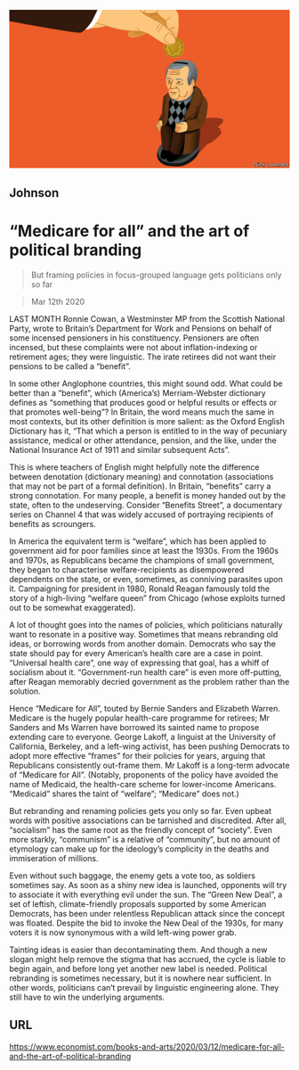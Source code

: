 ![](./images/20200314_BKD001_1.jpg)

## Johnson

# “Medicare for all” and the art of political branding

> But framing policies in focus-grouped language gets politicians only so far

> Mar 12th 2020

LAST MONTH Ronnie Cowan, a Westminster MP from the Scottish National Party, wrote to Britain’s Department for Work and Pensions on behalf of some incensed pensioners in his constituency. Pensioners are often incensed, but these complaints were not about inflation-indexing or retirement ages; they were linguistic. The irate retirees did not want their pensions to be called a “benefit”.

In some other Anglophone countries, this might sound odd. What could be better than a “benefit”, which (America’s) Merriam-Webster dictionary defines as “something that produces good or helpful results or effects or that promotes well-being”? In Britain, the word means much the same in most contexts, but its other definition is more salient: as the Oxford English Dictionary has it, “That which a person is entitled to in the way of pecuniary assistance, medical or other attendance, pension, and the like, under the National Insurance Act of 1911 and similar subsequent Acts”.

This is where teachers of English might helpfully note the difference between denotation (dictionary meaning) and connotation (associations that may not be part of a formal definition). In Britain, “benefits” carry a strong connotation. For many people, a benefit is money handed out by the state, often to the undeserving. Consider “Benefits Street”, a documentary series on Channel 4 that was widely accused of portraying recipients of benefits as scroungers.

In America the equivalent term is “welfare”, which has been applied to government aid for poor families since at least the 1930s. From the 1960s and 1970s, as Republicans became the champions of small government, they began to characterise welfare-recipients as disempowered dependents on the state, or even, sometimes, as conniving parasites upon it. Campaigning for president in 1980, Ronald Reagan famously told the story of a high-living “welfare queen” from Chicago (whose exploits turned out to be somewhat exaggerated).

A lot of thought goes into the names of policies, which politicians naturally want to resonate in a positive way. Sometimes that means rebranding old ideas, or borrowing words from another domain. Democrats who say the state should pay for every American’s health care are a case in point. “Universal health care”, one way of expressing that goal, has a whiff of socialism about it. “Government-run health care” is even more off-putting, after Reagan memorably decried government as the problem rather than the solution.

Hence “Medicare for All”, touted by Bernie Sanders and Elizabeth Warren. Medicare is the hugely popular health-care programme for retirees; Mr Sanders and Ms Warren have borrowed its sainted name to propose extending care to everyone. George Lakoff, a linguist at the University of California, Berkeley, and a left-wing activist, has been pushing Democrats to adopt more effective “frames” for their policies for years, arguing that Republicans consistently out-frame them. Mr Lakoff is a long-term advocate of “Medicare for All”. (Notably, proponents of the policy have avoided the name of Medicaid, the health-care scheme for lower-income Americans. “Medicaid” shares the taint of “welfare”; “Medicare” does not.)

But rebranding and renaming policies gets you only so far. Even upbeat words with positive associations can be tarnished and discredited. After all, “socialism” has the same root as the friendly concept of “society”. Even more starkly, “communism” is a relative of “community”, but no amount of etymology can make up for the ideology’s complicity in the deaths and immiseration of millions.

Even without such baggage, the enemy gets a vote too, as soldiers sometimes say. As soon as a shiny new idea is launched, opponents will try to associate it with everything evil under the sun. The “Green New Deal”, a set of leftish, climate-friendly proposals supported by some American Democrats, has been under relentless Republican attack since the concept was floated. Despite the bid to invoke the New Deal of the 1930s, for many voters it is now synonymous with a wild left-wing power grab.

Tainting ideas is easier than decontaminating them. And though a new slogan might help remove the stigma that has accrued, the cycle is liable to begin again, and before long yet another new label is needed. Political rebranding is sometimes necessary, but it is nowhere near sufficient. In other words, politicians can’t prevail by linguistic engineering alone. They still have to win the underlying arguments.

## URL

https://www.economist.com/books-and-arts/2020/03/12/medicare-for-all-and-the-art-of-political-branding
